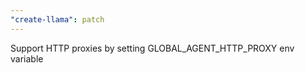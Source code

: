 ```yaml
---
"create-llama": patch
---
```


Support HTTP proxies by setting GLOBAL_AGENT_HTTP_PROXY env variable
